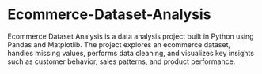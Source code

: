 # Ecommerce-Dataset-Analysis
Ecommerce Dataset Analysis is a data analysis project built in Python using Pandas and Matplotlib. The project explores an ecommerce dataset, handles missing values, performs data cleaning, and visualizes key insights such as customer behavior, sales patterns, and product performance.
